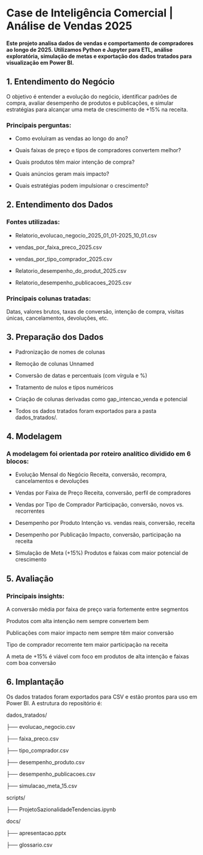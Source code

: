 # Case de Inteligência Comercial | Análise de Vendas 2025
#### Este projeto analisa dados de vendas e comportamento de compradores ao longo de 2025. Utilizamos Python e Jupyter para ETL, análise exploratória, simulação de metas e exportação dos dados tratados para visualização em Power BI.

##  1. Entendimento do Negócio
O objetivo é entender a evolução do negócio, identificar padrões de compra, avaliar desempenho de produtos e publicações, e simular estratégias para alcançar uma meta de crescimento de +15% na receita.

### Principais perguntas:

- Como evoluíram as vendas ao longo do ano?

- Quais faixas de preço e tipos de compradores convertem melhor?

- Quais produtos têm maior intenção de compra?

- Quais anúncios geram mais impacto?

- Quais estratégias podem impulsionar o crescimento?

## 2. Entendimento dos Dados
### Fontes utilizadas:

- Relatorio_evolucao_negocio_2025_01_01-2025_10_01.csv

- vendas_por_faixa_preco_2025.csv

- vendas_por_tipo_comprador_2025.csv

- Relatorio_desempenho_do_produt_2025.csv

- Relatorio_desempenho_publicacoes_2025.csv

### Principais colunas tratadas:

Datas, valores brutos, taxas de conversão, intenção de compra, visitas únicas, cancelamentos, devoluções, etc.

## 3. Preparação dos Dados
- Padronização de nomes de colunas

- Remoção de colunas Unnamed

- Conversão de datas e percentuais (com vírgula e %)

- Tratamento de nulos e tipos numéricos

- Criação de colunas derivadas como gap_intencao_venda e potencial

- Todos os dados tratados foram exportados para a pasta dados_tratados/.

##  4. Modelagem
### A modelagem foi orientada por roteiro analítico dividido em 6 blocos:

- Evolução Mensal do Negócio Receita, conversão, recompra, cancelamentos e devoluções

- Vendas por Faixa de Preço Receita, conversão, perfil de compradores

- Vendas por Tipo de Comprador Participação, conversão, novos vs. recorrentes

- Desempenho por Produto Intenção vs. vendas reais, conversão, receita

- Desempenho por Publicação Impacto, conversão, participação na receita

- Simulação de Meta (+15%) Produtos e faixas com maior potencial de crescimento

## 5. Avaliação
### Principais insights:

A conversão média por faixa de preço varia fortemente entre segmentos

Produtos com alta intenção nem sempre convertem bem

Publicações com maior impacto nem sempre têm maior conversão

Tipo de comprador recorrente tem maior participação na receita

A meta de +15% é viável com foco em produtos de alta intenção e faixas com boa conversão

##  6. Implantação
Os dados tratados foram exportados para CSV e estão prontos para uso em Power BI. A estrutura do repositório é:

   dados_tratados/
   
├── evolucao_negocio.csv

├── faixa_preco.csv

├── tipo_comprador.csv

├── desempenho_produto.csv

├── desempenho_publicacoes.csv

├── simulacao_meta_15.csv

   scripts/
   
├── ProjetoSazionalidadeTendencias.ipynb

   docs/
   
├── apresentacao.pptx

├── glossario.csv
